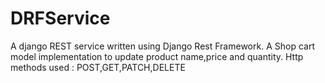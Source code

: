# DRFService
A django REST service written using Django Rest Framework. 
A Shop cart model implementation to update product name,price and quantity.
Http methods used : POST,GET,PATCH,DELETE

